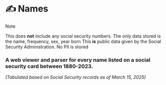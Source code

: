 # ✍️ Names

> [!NOTE]  
> This does **not** include any social security numbers. The only data stored is the name, frequency, sex, year born
> This **is** public data given by the Social Security Administration. No PII is stored

### A web viewer and parser for every name listed on a social security card between 1880-2023.
*(Tabulated based on Social Security records as of March 15, 2025)*
